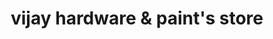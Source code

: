 ---
title: "vijay hardware & paint's store"
url: /reni/vijay-hardware-and-paints-store/
shop: paint
---